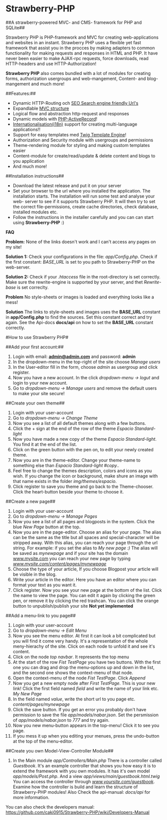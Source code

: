 Strawberry-PHP
==============

##A strawberry-powered MVC- and  CMS- framework for PHP and SQLite##

Strawberry PHP is PHP-framework and MVC for creating 
web-applications and websites in an instant. 
Strawberry PHP uses a flexible yet fast framework that
assist you in the procces by making adapters to common functionality for
making requests and responses in HTML and PHP. It have never been easier to 
make AJAX-rpc requests, force downloads, read HTTP-headers and use HTTP-Authorization!

**Strawberry PHP** also comes bundled with a lot of modules for creating forms, 
authorization usergroups and web-mangement, Content- and blog- mangement and much more!

##Features:##

* Dynamic HTTP-Routing och [SEO Search engine friendly Url's](http://en.wikipedia.org/wiki/Clean_URL)
* Expandlable [MVC structure](http://en.wikipedia.org/wiki/Model%E2%80%93view%E2%80%93controller)
* Logical flow and abstraction http-request and responses
* Dynamic models with [PHP-ActiveRecord](http://www.phpactiverecord.org/)!
* [Internationalisation(i18n)](http://en.wikipedia.org/wiki/Internationalization_and_localization) support for creating multi-language applications!!
* Support for easy templates med [Twig Template Engine](http://twig.sensiolabs.org/)!
* Authorization and Security module with usergroups and permissions
* Theme-rendering module for styling and making custom templates easier
* Content-module for create/read/update & delete content and blogs to you application
* And much more!

##Installation instructions##

* Download the latest release and put it on your server
* Set your browser to the url where you installed the application. The installation starts.
  The installation will run some test and analyse your web- server to see if it supports Strawberry PHP.
  It will then try to set the correct file-permissions, create cache directories, check database, installed modules etc.
* Follow the instructions in the installer carefully and you can can start using **Strawberry-PHP** :)


**FAQ**

**Problem:**        None of the links doesn't work and I can't access any pages on my site!

**Solution 1:**    Check your configurations in the file: _app/Config.php_. Check if the first constant: _BASE_URL_
                    is set to you path to Strawberry-PHP on the web-server.
                    
**Solution 2:**    Check if your _.htaccess_ file in the root-directory is set correctly. 
                    Make sure the rewrite-engine is supported by your server, and thet _Rewrite-base_ is set correclty.

**Problem**         No style-sheets or images is loaded and everything looks like a mess!

**Solution**        The links to style-sheets and images uses the **BASE_URL** constant in
                    **app/Config.php** to find the sources. Set this constant correct and try again. See the Api-docs **docs/api**                      on how to set the **BASE_URL** constant correctly. 

#How to use Strawberry PHP#

##Add your first account:##
1. Login with email: **admin@admin.com** and password: **admin**
2. In the dropdown-menu in the top-right of the site choose _Manage users_
3. In the User-editor fill in the form, choose _admin_ as usergroup and click register.
4. Now you have a new account. In the click _dropdown-menu -> logut_ and login to your new account.
5. Go to _dropdown-menu -> Manage users_ and remove the default users to make your site secure!

##Create your own theme##
1. Login with your user-account
2. Go to _dropdown-menu -> Change Theme_
3. Now you see a list of all default themes along with a few buttons.
4. Click the + sign at the end of the row of the theme _Espacio Standard-light_
5. Now you have made a new copy of the theme _Espacio Standard-light_. You find it at the end of the list.
6. Click on the green button with the pen on, to edit your newly created theme.
7. Now you are in the theme-editor. Change your theme-name to something else than _Espacio Standard-light #copy.._
8. Feel free to change the themes description, colors and icons as you wish. If you change the icon or background, make shure an image with that name exists in the folder _img/themes/espacio_.
9. Click register to save you theme and go back to the Theme-chooser. Click the heart-button beside your theme to choose it.

##Create a new page##
1. Login with your user-account
2. Go to _dropdown-menu -> Manage Pages_
3. Now you see a list of all pages and blogposts in the system. Click the blue _New Page_ button at the top.
4. Now you are in the page-editor. Choose an alias for your page. The alias can be the same as the title but all spaces and special-character will be stripped away. With this alias, you can reach your page through the url string. For example: if you set the alias to _My new page :)_ The alias will be saved as _mynewpage_ and if your site has the domain www.mysite.com you can reach your new page by typing _www.mysite.com/content/pages/mynewpage_
5. Choose the type of your article, If you choose Blogpost your article will be visible in the blog.
6. Write your article in the editor. Here you have an editor where you can format your text as you want it.
7. Click register. Now you see your new page at the bottom of the list. Click the name to view the page. You can edit it again by clicking the green pen, or remove it by clicking the red trashcan. You can click the orange button to unpublish/publish your site **Not yet implemented**

##Add a menu-link to you page##
1. Login with your user-account
2. Go to _dropdown-menu -> Edit Menu_
3. Now you see the menu editor. At first it can look a bit complicated but you will find it come very handy. It's a representation of the whole meny-hierachy of the site. Click on each node to unfold it and see it's content.
4. Click on the node _top navbar_. It represents the top menu
5. At the start of the row _Fist TestPage_ you have two buttons. With the first one you can drag and drop the menu-options up and down in the list, and the second one shows the context-menu of that node.
6. Open the context-menu of the node _Fist TestPage_. Click _Append_
7. Now you get a new empty node after _First TestPage_. This is your new link! Click the first field named _field_ and write the name of your link etc. _My New Page_
8. In the field named _value_, write the short url to you page etc. _content/pages/mynewpage_
9. Click the save button. If you get an error you probably don't have permission to save the file _app/models/nabar.json_. Set the persmission of _app/models/nabar.json_ to _777_ and try again.
10. Now you new menu-button appears in the top-menu! Click it to see you page. 
11. If you mess it up when you editing your menues, press the undo-button at the top of the menu-editor.

##Create you own Model-View-Controller Module##
1. In the Main module _app/Controllers/Main.php_ There is a controller called _Guestbook_. It's an example controller that shows you how easy it is to extend the framework with you own modules. It has it's own model _app/models/Post.php_. And a view _app/views/main/guestbook.html.twig_ You can access the controller through _www.yoursite.com/guestbook_. Examine how the controller is build and learn the structure of Strawberry-PHP modules! Also Check the api-manual: _docs/api_ for more information.

You can also check the developers manual:
https://github.com/caki0915/Strawberry-PHP/wiki/Developers-Manual

